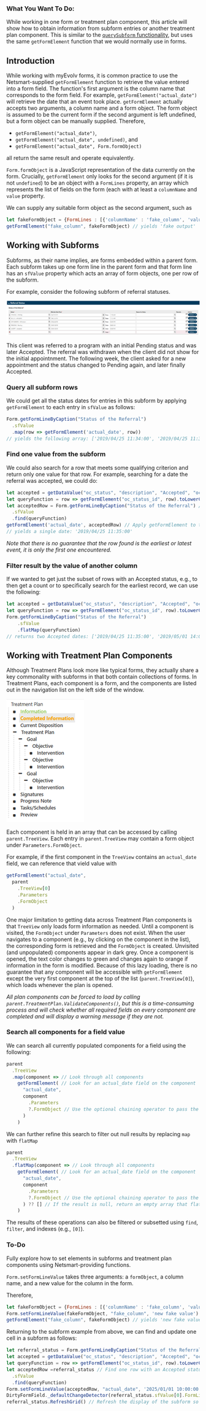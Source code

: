 ### What You Want To Do:
While working in one form or treatment plan component, this article will show how to obtain information from subform entries or another treatment plan component. This is similar to the [`querySubform` functionality](), but uses the same `getFormElement` function that we would normally use in forms.

## Introduction

While working with myEvolv forms, it is common practice to use the Netsmart-supplied `getFormElement` function to retrieve the value entered into a form field. The function's first argument is the column name that corresponds to the form field. For example, `getFormElement("actual_date")` will retrieve the date that an event took place. `getFormElement` actually accepts two arguments, a column name and a form object. The form object is assumed to be the current form if the second argument is left undefined, but a form object can be manually supplied. Therefore,

 - `getFormElement("actual_date")`,
 - `getFormElement("actual_date", undefined)`, and
 - `getFormElement("actual_date", Form.formObject)`

all return the same result and operate equivalently. 

`Form.formObject` is a JavaScript representation of the data currently on the form. Crucially, `getFormElement` only looks for the second argument (if it is not `undefined`) to be an object with a `FormLines` property, an array which represents the list of fields on the form (each with at least a `columnName` and `value` property.

We can supply any suitable form object as the second argument, such as 

```js
let fakeFormObject = {FormLines : [{'columnName' : 'fake_column', 'value': 'fake output'}]}
getFormElement("fake_column", fakeFormObject) // yields 'fake output'
```

## Working with Subforms

Subforms, as their name implies, are forms embedded within a parent form. Each subform takes up one form line in the parent form and that form line has an `sfValue` property which acts an array of form objects, one per row of the subform. 

For example, consider the following subform of referral statuses.


![A subform of referral statuses. Two statuses are accepted, others pending, and one is withdrawn.](/How-To%20Guides/assets/images/Subform%20Example.png "A subform of referral statuses. Some statuses are accepted, others pending, and one is withdrawn.")

This client was referred to a program with an initial Pending status and was later Accepted. The referral was withdrawn when the client did not show for the initial appointnment. The following week, the client asked for a new appointment and the status changed to Pending again, and later finally Accepted.

### Query all subform rows

We could get all the status dates for entries in this subform by applying `getFormElement` to each entry in `sfValue` as follows:

```js
Form.getFormLineByCaption("Status of the Referral")
  .sfValue
  .map(row => getFormElement('actual_date', row))
// yields the following array: ['2019/04/25 11:34:00', '2019/04/25 11:35:00', '2019/04/25 18:46:00', '2019/05/01 08:00:00', '2019/05/01 14:00:00', '']
```

### Find one value from the subform

We could also search for a row that meets some qualifying criterion and return only one value for that row. For example, searching for a date the referral was accepted, we could do:

```js
let accepted = getDataValue("oc_status", "description", "Accepted", "oc_status_id").toLowerCase() // Find the GUID associated with an Accepted status. Done here so we only run getDataValue once
let queryFunction = row => getFormElement("oc_status_id", row).toLowerCase() == accepted // Define a function that tests whether the status of each row is Accepted
let acceptedRow = Form.getFormLineByCaption("Status of the Referral") // Find one row with an Accepted status
  .sfValue
  .find(queryFunction)
getFormElement('actual_date', acceptedRow) // Apply getFormElement to that one row.
// yields a single date: '2019/04/25 11:35:00'
```
_Note that there is no guarantee that the row found is the earliest or latest event, it is only the first one encountered._

### Filter result by the value of another column

If we wanted to get just the subset of rows with an Accepted status, e.g., to then get a count or to specifically search for the earliest record, we can use the following:

```js
let accepted = getDataValue("oc_status", "description", "Accepted", "oc_status_id").toLowerCase()
let queryFunction = row => getFormElement("oc_status_id", row).toLowerCase() == accepted ? getFormElement("actual_date", row) : []
Form.getFormLineByCaption("Status of the Referral")
    .sfValue
    .flatMap(queryFunction)
// returns two Accepted dates: ['2019/04/25 11:35:00', '2019/05/01 14:00:00']
```

## Working with Treatment Plan Components

Although Treatment Plans look more like typical forms, they actually share a key commonality with subforms in that both contain collections of forms. In Treatment Plans, each component is a form, and the components are listed out in the navigation list on the left side of the window.

![A list of Treatment Plan components, including Information, Completed Information, Current Disposition, Goals, Objectives, and Interventions. Information is highlighted in green and Completed Information is highlighted in orange.](/How-To%20Guides/assets/images/Treatment%20Plan%20Component%20List.png "A list of Treatment Plan components, including Information, Completed Information, Current Disposition, Goals, Objectives, and Interventions. Information is highlighted in green and Completed Information is highlighted in orange.")

Each component is held in an array that can be accessed by calling `parent.TreeView`. Each entry in `parent.TreeView` may contain a form object under `Parameters.FormObject`.

For example, if the first component in the `TreeView` contains an `actual_date` field, we can reference that vield value with

```js
getFormElement("actual_date", 
  parent
    .TreeView[0]
    .Parameters
    .FormObject
  )
```

One major limitation to getting data across Treatment Plan components is that `TreeView` only loads form information as needed. Until a component is visited, the `FormObject` under `Parameters` does not exist. When the user navigates to a component (e.g., by clicking on the component in the list), the corresponding form is retrieved and the `FormObject` is created. Unvisited (and unpopulated) components appear in dark grey. Once a component is opened, the text color changes to green and changes again to orange if information in the form is modified. Because of this lazy loading, there is no guarantee that any component will be accessible with `getFormElement` except the very first component at the top of the list (`parent.TreeView[0]`), which loads whenever the plan is opened. 

_All plan components can be forced to load by calling `parent.TreatmentPlan.ValidateComponents()`, but this is a time-consuming process and will check whether all required fields on every component are completed and will display a warning message if they are not._

### Search all components for a field value

We can search all currently populated components for a field using the following:

```js
parent 
  .TreeView
  .map(component => // Look through all components 
    getFormElement( // Look for an actual_date field on the component
      "actual_date",
      component
        .Parameters
        ?.FormObject // Use the optional chaining operator to pass the FormObject property if it exists
      )
    )
```

We can further refine this search to filter out null results by replacing `map` with `flatMap`

```js
parent 
  .TreeView
  .flatMap(component => // Look through all components 
    getFormElement( // Look for an actual_date field on the component
      "actual_date",
      component
        .Parameters
        ?.FormObject // Use the optional chaining operator to pass the FormObject property if it exists
      ) ?? [] // If the result is null, return an empty array that flatMap will drop from the result
    )
```

The results of these operations can also be filtered or subsetted using `find`, `filter`, and indexes (e.g., `[0]`).

### To-Do
Fully explore how to set elements in subforms and treatment plan components using Netsmart-providing functions.

`Form.setFormLineValue` takes three arguments: a `formObject`, a column name, and a new value for the column in the form.

Therefore,  

```js
let fakeFormObject = {FormLines : [{'columnName' : 'fake_column', 'value': 'fake output'}]}
Form.setFormLineValue(fakeFormObject, "fake_column", 'new fake value') // yields 'fake output'
getFormElement("fake_column", fakeFormObject) // yields 'new fake value'
```
Returning to the subform example from above, we can find and update one cell in a subform as follows:

```js
let referral_status = Form.getFormLineByCaption("Status of the Referral") // Save the subform as a variable because we will reference it multiple times
let accepted = getDataValue("oc_status", "description", "Accepted", "oc_status_id").toLowerCase() // Find the GUID associated with an Accepted status. Done here so we only run getDataValue once
let queryFunction = row => getFormElement("oc_status_id", row).toLowerCase() == accepted // Define a function that tests whether the status of each row is Accepted
let acceptedRow =referral_status // Find one row with an Accepted status
  .sfValue
  .find(queryFunction)
Form.setFormLineValue(acceptedRow, "actual_date", '2025/01/01 10:00:00'); // change the date/time on the row with an accepted status
DirtyFormField._defaultChangeDetector(referral_status.sfValue[0].FormLines.find(fl => fl.columnName == 'actual_date')) // Mark the cell we changed as 'dirty' so the new value will be saved
referral_status.RefreshGrid() // Refresh the display of the subform so the change is visible
```

